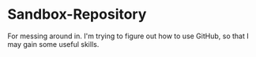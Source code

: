 # Sandbox-Repository
For messing around in.
I'm trying to figure out how to use GitHub, so that I may gain some useful skills.
